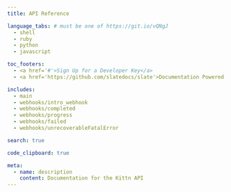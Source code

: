 ```yaml
---
title: API Reference

language_tabs: # must be one of https://git.io/vQNgJ
  - shell
  - ruby
  - python
  - javascript

toc_footers:
  - <a href='#'>Sign Up for a Developer Key</a>
  - <a href='https://github.com/slatedocs/slate'>Documentation Powered by Slate</a>

includes:
  - main
  - webhooks/intro_webhook
  - webhooks/completed
  - webhooks/progress
  - webhooks/failed
  - webhooks/unrecoverableFatalError

search: true

code_clipboard: true

meta:
  - name: description
    content: Documentation for the Kittn API
---
```

